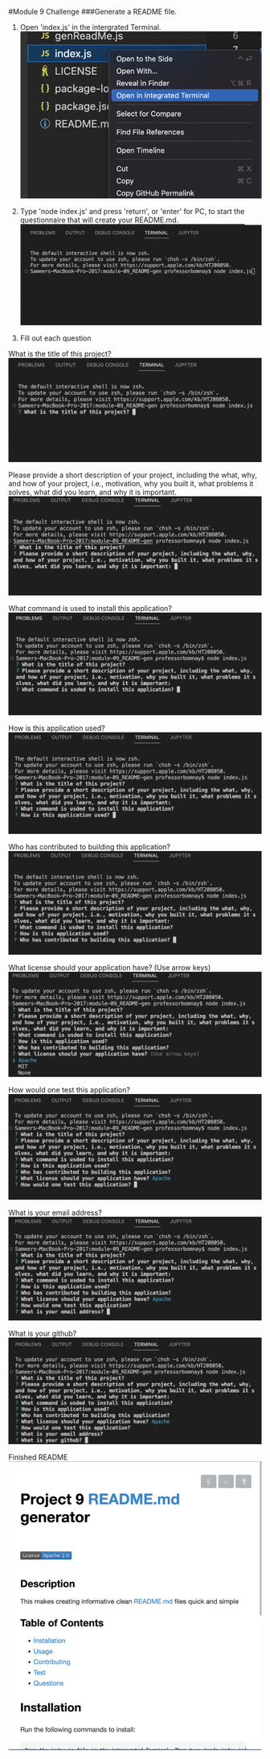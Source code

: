 #Module 9 Challenge
###Generate a README file.

1. Open 'index.js' in the intergrated Terminal.
![Open index.js in Terminal](../screenshots/open-in-terminal.png)

2. Type 'node index.js' and press 'return', or 'enter' for PC, to start the questionnaire that will create your README.md.
![Enter node index.js](../screenshots/type-node-indexjs.png)

3. Fill out each question

What is the title of this project?
![Title](../screenshots/title.png)

Please provide a short description of your project, including the what, why, and how of your project, i.e., motivation, why you built it, what problems it solves, what did you learn, and why it is important.
![Description](../screenshots/description.png)

What command is used to install this application?
![Installation](../screenshots/installation.png)

How is this application used?
![Usage](../screenshots/usage.png)

Who has contributed to building this application?
![Contributing](../screenshots/contributing.png)

What license should your application have? (Use arrow keys)
![License](../screenshots/license.png)

How would one test this application?
![Testing](../screenshots/testing.png)

What is your email address?
![Email](../screenshots/email.png)

What is your github?
![Github](../screenshots/github.png)

Finished README
![README](../screenshots/readme-example.png)